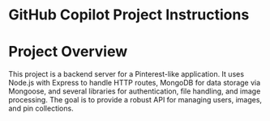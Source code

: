 # GitHub Copilot Project Instructions

# Project Overview

This project is a backend server for a Pinterest-like application. It uses Node.js with Express to handle HTTP routes, MongoDB for data storage via Mongoose, and several libraries for authentication, file handling, and image processing. The goal is to provide a robust API for managing users, images, and pin collections.